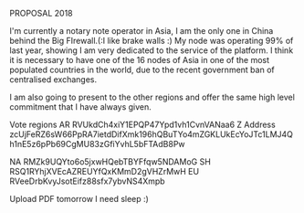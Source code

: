 PROPOSAL 2018

I'm currently a notary note operator in Asia, I am the only one in China behind the Big FIrewall.(:I like brake walls :)
My node was operating 99% of last year, showing I am very dedicated to the service of the platform.
I think it is necessary to have  one of the 16 nodes of Asia in one of the most populated countries
in the world, due to the recent government ban of centralised exchanges. 


I am also going to present to the other regions and offer the same 
high level commitment that I have always given.

Vote regions
AR
RVUkdCh4xiY1EPQP47Ypd1vh1CvnVANaa6
Z Address
zcUjFeRZ6sW66PpRA7ietdDifXmk196hQBuTYo4mZGKLUkEcYoJTc1LMJ4Qh1nE5z6pPb69CgMU83zGfiYvhL5bFTAdB8Pw


NA 
RMZk9UQYto6o5jxwHQebTBYFfqw5NDAMoG
SH
RSQ1RYhjXVEcAZREUYfQxKMmD2gVHZrMwH
EU
RVeeDrbKvyJsotEifz88sfx7ybvNS4Xmpb

Upload PDF tomorrow I need sleep :)

